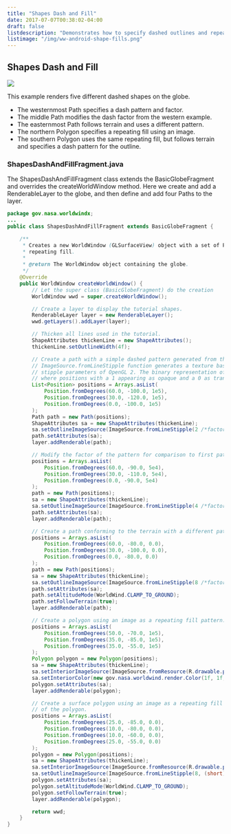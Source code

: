 ```yaml
---
title: "Shapes Dash and Fill"
date: 2017-07-07T00:38:02-04:00
draft: false
listdescription: "Demonstrates how to specify dashed outlines and repeating fill patterns for shapes."
listimage: "/img/ww-android-shape-fills.png"
---
```


## Shapes Dash and Fill

<img src="/img/ww-android-shape-fills.png" class="img-responsive center-block">

This example renders five different dashed shapes on the globe.

- The westernmost Path specifies a dash pattern and factor.
- The middle Path modifies the dash factor from the western example.
- The easternmost Path follows terrain and uses a different pattern.
- The northern Polygon specifies a repeating fill using an image.
- The southern Polygon uses the same repeating fill, but follows terrain and specifies a dash pattern for the outline.

### ShapesDashAndFillFragment.java

The ShapesDashAndFillFragment class extends the BasicGlobeFragment and overrides the createWorldWindow method. Here we create and add a RenderableLayer to the globe, and then define and add four Paths to the layer.

```java
package gov.nasa.worldwindx;
...
public class ShapesDashAndFillFragment extends BasicGlobeFragment {

    /**
     * Creates a new WorldWindow (GLSurfaceView) object with a set of Path and Polygon shapes with dashed lines and
     * repeating fill.
     *
     * @return The WorldWindow object containing the globe.
     */
    @Override
    public WorldWindow createWorldWindow() {
        // Let the super class (BasicGlobeFragment) do the creation
        WorldWindow wwd = super.createWorldWindow();

        // Create a layer to display the tutorial shapes.
        RenderableLayer layer = new RenderableLayer();
        wwd.getLayers().addLayer(layer);

        // Thicken all lines used in the tutorial.
        ShapeAttributes thickenLine = new ShapeAttributes();
        thickenLine.setOutlineWidth(4f);

        // Create a path with a simple dashed pattern generated from the ImageSource factory. The
        // ImageSource.fromLineStipple function generates a texture based on the provided factor and pattern, similar to
        // stipple parameters of OpenGL 2. The binary representation of the pattern value will be the pattern displayed,
        // where positions with a 1 appearing as opaque and a 0 as transparent.
        List<Position> positions = Arrays.asList(
            Position.fromDegrees(60.0, -100.0, 1e5),
            Position.fromDegrees(30.0, -120.0, 1e5),
            Position.fromDegrees(0.0, -100.0, 1e5)
        );
        Path path = new Path(positions);
        ShapeAttributes sa = new ShapeAttributes(thickenLine);
        sa.setOutlineImageSource(ImageSource.fromLineStipple(2 /*factor*/, (short) 0xF0F0 /*pattern*/));
        path.setAttributes(sa);
        layer.addRenderable(path);

        // Modify the factor of the pattern for comparison to first path. Only the factor is modified, not the pattern.
        positions = Arrays.asList(
            Position.fromDegrees(60.0, -90.0, 5e4),
            Position.fromDegrees(30.0, -110.0, 5e4),
            Position.fromDegrees(0.0, -90.0, 5e4)
        );
        path = new Path(positions);
        sa = new ShapeAttributes(thickenLine);
        sa.setOutlineImageSource(ImageSource.fromLineStipple(4 /*factor*/, (short) 0xF0F0 /*pattern*/));
        path.setAttributes(sa);
        layer.addRenderable(path);

        // Create a path conforming to the terrain with a different pattern from the first two Paths.
        positions = Arrays.asList(
            Position.fromDegrees(60.0, -80.0, 0.0),
            Position.fromDegrees(30.0, -100.0, 0.0),
            Position.fromDegrees(0.0, -80.0, 0.0)
        );
        path = new Path(positions);
        sa = new ShapeAttributes(thickenLine);
        sa.setOutlineImageSource(ImageSource.fromLineStipple(8 /*factor*/, (short) 0xDFF6 /*pattern*/));
        path.setAttributes(sa);
        path.setAltitudeMode(WorldWind.CLAMP_TO_GROUND);
        path.setFollowTerrain(true);
        layer.addRenderable(path);

        // Create a polygon using an image as a repeating fill pattern.
        positions = Arrays.asList(
            Position.fromDegrees(50.0, -70.0, 1e5),
            Position.fromDegrees(35.0, -85.0, 1e5),
            Position.fromDegrees(35.0, -55.0, 1e5)
        );
        Polygon polygon = new Polygon(positions);
        sa = new ShapeAttributes(thickenLine);
        sa.setInteriorImageSource(ImageSource.fromResource(R.drawable.pattern_sample_houndstooth));
        sa.setInteriorColor(new gov.nasa.worldwind.render.Color(1f, 1f, 1f, 1f));
        polygon.setAttributes(sa);
        layer.addRenderable(polygon);

        // Create a surface polygon using an image as a repeating fill pattern and a dash pattern for the outline
        // of the polygon.
        positions = Arrays.asList(
            Position.fromDegrees(25.0, -85.0, 0.0),
            Position.fromDegrees(10.0, -80.0, 0.0),
            Position.fromDegrees(10.0, -60.0, 0.0),
            Position.fromDegrees(25.0, -55.0, 0.0)
        );
        polygon = new Polygon(positions);
        sa = new ShapeAttributes(thickenLine);
        sa.setInteriorImageSource(ImageSource.fromResource(R.drawable.pattern_sample_houndstooth));
        sa.setOutlineImageSource(ImageSource.fromLineStipple(8, (short) 0xDFF6));
        polygon.setAttributes(sa);
        polygon.setAltitudeMode(WorldWind.CLAMP_TO_GROUND);
        polygon.setFollowTerrain(true);
        layer.addRenderable(polygon);

        return wwd;
    }
}
```